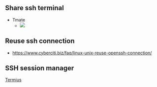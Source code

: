 ## Share ssh terminal

- Tmate
  - ![](https://miro.medium.com/max/1200/1*_Eu85sCAm8tQaziKXyUVlg.gif)

## Reuse ssh connection
- https://www.cyberciti.biz/faq/linux-unix-reuse-openssh-connection/

## SSH session manager

[Termius](https://termius.com/free-ssh-client-for-linux)